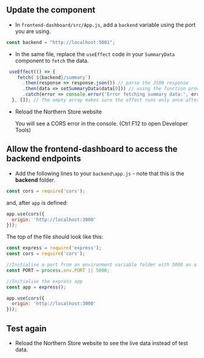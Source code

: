 ## Update the component

- In `frontend-dashboard/src/App.js`, add a `backend` variable using the port you are using.

```javascript
const backend = "http://localhost:5001";
```

- In the same file, replace the `useEffect` code in your `SummaryData` component to `fetch` the data.

```jsx
 useEffect(() => {
    fetch(`${backend}/summary`)
      .then(response => response.json()) // parse the JSON response
      .then(data => setSummaryData(data[0])) // using the function provided by useState
      .catch(error => console.error('Error fetching summary data:', error));
  }, []); // The empty array makes sure the effect runs only once after the initial rendering
```

- Reload the Northern Store website

  You will see a CORS error in the console. (Ctrl F12 to open Developer Tools)

## Allow the frontend-dashboard to access the backend endpoints

- Add the following lines to your `backend\app.js` - note that this is the **backend** folder. 

```javascript
const cors = require('cors');
```

and, after `app` is defined:

```javascript
app.use(cors({
  origin: 'http://localhost:3000'
}));
```

The top of the file should look like this:

```javascript
const express = require('express');
const cors = require('cors');

//Initialise a port from an environment variable folder with 5000 as a failsafe default
const PORT = process.env.PORT || 5000;

//Initialise the express app
const app = express();

app.use(cors({
  origin: 'http://localhost:3000'
}));
```
## Test again

- Reload the Northern Store website to see the live data instead of test data. 

